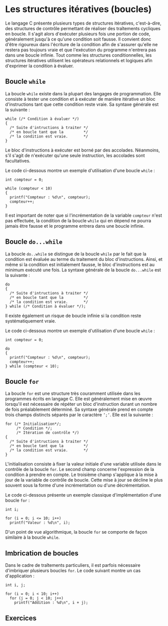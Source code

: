 # Les structures itératives (boucles)
Le langage C présente
plusieurs types de structures itératives, c'est-à-dire, des structures
de contrôle permettant de réaliser des traîtements cycliques en boucle.
Il s'agit alors d'exécuter plusieurs fois une portion de code,
généralement jusqu'à ce qu'une condition soit fausse. Il convient donc
d'être rigoureux dans l'écriture de la condition afin de s'assurer
qu'elle ne restera pas toujours vraie et que l'exécution du programme
n'entrera pas dans une boucle infinie. Tout comme les structures
conditionnelles, les structures itératives utilisent les opérateurs
relationnels et logiques afin d'exprimer la condition à évaluer.

## Boucle `while` 

La boucle `while` existe dans la plupart des langages de programmation.
Elle consiste à tester une condition et à exécuter de manière itérative
un bloc d'instructions tant que cette condition reste vraie. Sa syntaxe
générale est la suivante :

``` 
while (/* Condition à évaluer */)
{
  /* Suite d'intructions à traiter */
  /* en boucle tant que la         */
  /* la condition est vraie.       */
}
```

Le bloc d'instructions à exécuter est borné par des accolades.
Néanmoins, s'il s'agit de n'exécuter qu'une seule instruction, les
accolades sont facultatives.


Le code ci-dessous montre un exemple d'utilisation d'une boucle `while`
:

``` 
int compteur = 0;
  
while (compteur < 10)
{
  printf("Compteur : %d\n", compteur);
  compteur++;
}
```

Il est important de noter que si l'incrémentation de la variable
`compteur` n'est pas effectuée, la condition de la boucle `while` qui en
dépend ne pourra jamais être fausse et le programme entrera dans une
boucle infinie.

## Boucle `do...while`

La boucle `do..while` se distingue de la boucle `while` par le fait que
la condition est évaluée au terme du traitement du bloc d'instructions.
Ainsi, et même si la condition est initialement fausse, le bloc
d'instructions est au minimum exécuté une fois. La syntaxe générale de
la boucle `do...while` est la suivante :

``` 
do
{
  /* Suite d'intructions à traiter */
  /* en boucle tant que la         */
  /* la condition est vraie.       */
} while (/* Condition à évaluer */);
```


Il existe également un risque de boucle infinie si la condition reste
systématiquement vraie.

Le code ci-dessous montre un exemple d'utilisation d'une boucle `while`
:

``` 
int compteur = 0;
  
do
{
  printf("Compteur : %d\n", compteur);
  compteur++;
} while (compteur < 10);
```

## Boucle `for`

La boucle `for` est une structure très couramment utilisée dans les
programmes écrits en langage C. Elle est généralement mise en œuvre
lorsqu'il est nécessaire de répéter un bloc d'instruction durant un
nombre de fois préalablement déterminé. Sa syntaxe générale prend en
compte trois champs distincts séparés par le caractère `’;’`. Elle est
la suivante :

``` 
for (/* Initialisation*/;
     /* Condition */;
     /* Itération de contrôle */)
{
  /* Suite d'intructions à traiter */
  /* en boucle tant que la         */
  /* la condition est vraie.       */
}
```

L'initialisation consiste à fixer la valeur initiale d'une variable
utilisée dans le contrôle de la boucle `for`. Le second champ concerne
l'expression de la condition à prendre en compte. Le troisième champ
s'applique à la mise à jour de la variable de contrôle de boucle. Cette
mise à jour se décline le plus souvent sous la forme d'une
incrémentation ou d'une décrémentation.

Le code ci-dessous présente un exemple classique d'implémentation d'une
boucle `for` :

``` 
int i;
  
for (i = 0; i <= 10; i++)
  printf("Valeur : %d\n", i);  
```

D'un point de vue algorithmique, la boucle `for` se comporte de façon
similaire à la boucle `while`.

## Imbrication de boucles 

Dans le cadre de traîtements particuliers, il est parfois nécessaire
d'imbriquer plusieurs boucles `for`. Le code suivant montre un cas
d'application :

``` 
int i, j;
  
for (i = 0; i < 10; i++)
  for (j = 0; j < 10; j++)
    printf("Addition : %d\n", i + j);  
```
## Exercices

